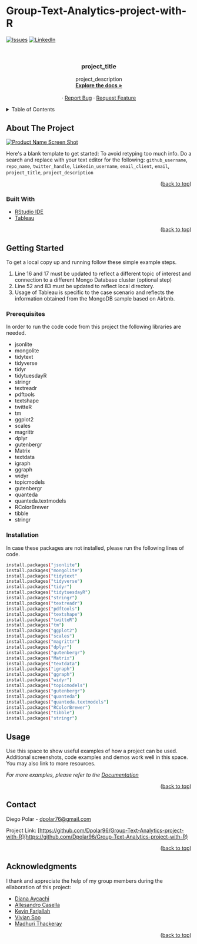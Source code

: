 # Group-Text-Analytics-project-with-R
<div id="top"></div>
<!--
*** Thanks for checking out the Best-README-Template. If you have a suggestion
*** that would make this better, please fork the repo and create a pull request
*** or simply open an issue with the tag "enhancement".
*** Don't forget to give the project a star!
*** Thanks again! Now go create something AMAZING! :D
-->



<!-- PROJECT SHIELDS -->
<!--
*** I'm using markdown "reference style" links for readability.
*** Reference links are enclosed in brackets [ ] instead of parentheses ( ).
*** See the bottom of this document for the declaration of the reference variables
*** for contributors-url, forks-url, etc. This is an optional, concise syntax you may use.
*** https://www.markdownguide.org/basic-syntax/#reference-style-links
-->
[![Issues][issues-shield]][issues-url]
[![LinkedIn][linkedin-shield]][linkedin-url]



<!-- PROJECT LOGO -->
<br />
<div align="center">
  <a href="https://github.com/Dpolar96/Group-Text-Analytics-project-with-R">
  </a>

<h3 align="center">project_title</h3>

  <p align="center">
    project_description
    <br />
    <a href="https://github.com/Dpolar96/Group-Text-Analytics-project-with-R"><strong>Explore the docs »</strong></a>
    <br />
    <br />
    ·
    <a href="https://github.com/Dpolar96/Group-Text-Analytics-project-with-R/issues">Report Bug</a>
    ·
    <a href="https://github.com/Dpolar96/Group-Text-Analytics-project-with-R/issues">Request Feature</a>
  </p>
</div>



<!-- TABLE OF CONTENTS -->
<details>
  <summary>Table of Contents</summary>
  <ol>
    <li>
      <a href="#about-the-project">About The Project</a>
      <ul>
        <li><a href="#built-with">Built With</a></li>
      </ul>
    </li>
    <li>
      <a href="#getting-started">Getting Started</a>
      <ul>
        <li><a href="#prerequisites">Prerequisites</a></li>
        <li><a href="#installation">Installation</a></li>
      </ul>
    </li>
    <li><a href="#usage">Usage</a></li>
    <li><a href="#roadmap">Roadmap</a></li>
    <li><a href="#contact">Contact</a></li>
    <li><a href="#acknowledgments">Acknowledgments</a></li>
  </ol>
</details>



<!-- ABOUT THE PROJECT -->
## About The Project

[![Product Name Screen Shot][product-screenshot]](https://example.com)

Here's a blank template to get started: To avoid retyping too much info. Do a search and replace with your text editor for the following: `github_username`, `repo_name`, `twitter_handle`, `linkedin_username`, `email_client`, `email`, `project_title`, `project_description`

<p align="right">(<a href="#top">back to top</a>)</p>



### Built With

* [RStudio IDE](https://www.rstudio.com/products/rstudio/download/)
* [Tableau](https://www.tableau.com/trial/download-tableau)

<p align="right">(<a href="#top">back to top</a>)</p>



<!-- GETTING STARTED -->
## Getting Started

To get a local copy up and running follow these simple example steps.
1. Line 16 and 17 must be updated to reflect a different topic of interest and connection to a different Mongo Database cluster (optional step)
2. Line 52 and 83 must be updated to reflect local directory.
3. Usage of Tableau is specific to the case scenario and reflects the information obtained from the MongoDB sample based on Airbnb.

### Prerequisites

In order to run the code code from this project the following libraries are needed.
* jsonlite
* mongolite
* tidytext
* tidyverse
* tidyr
* tidytuesdayR
* stringr
* textreadr
* pdftools
* textshape
* twitteR
* tm
* ggplot2
* scales
* magrittr
* dplyr
* gutenbergr
* Matrix
* textdata
* igraph
* ggraph
* widyr
* topicmodels
* gutenbergr
* quanteda
* quanteda.textmodels
* RColorBrewer
* tibble
* stringr

### Installation

In case these packages are not installed, please run the following lines of code.
  ```sh
  install.packages("jsonlite")
  install.packages("mongolite")
  install.packages("tidytext"
  install.packages("tidyverse")
  install.packages("tidyr")
  install.packages("tidytuesdayR")
  install.packages("stringr")
  install.packages("textreadr")
  install.packages("pdftools")
  install.packages("textshape")
  install.packages("twitteR")
  install.packages("tm")
  install.packages("ggplot2")
  install.packages("scales")
  install.packages("magrittr")
  install.packages("dplyr")
  install.packages("gutenbergr")
  install.packages("Matrix")
  install.packages("textdata")
  install.packages("igraph")
  install.packages("ggraph")
  install.packages("widyr")
  install.packages("topicmodels")
  install.packages("gutenbergr")
  install.packages("quanteda")
  install.packages("quanteda.textmodels")
  install.packages("RColorBrewer")
  install.packages("tibble")
  install.packages("stringr")
  ```

<!-- USAGE EXAMPLES -->
## Usage

Use this space to show useful examples of how a project can be used. Additional screenshots, code examples and demos work well in this space. You may also link to more resources.

_For more examples, please refer to the [Documentation](https://example.com)_

<p align="right">(<a href="#top">back to top</a>)</p>


<!-- CONTACT -->
## Contact

Diego Polar - dpolar76@gmail.com

Project Link: [https://github.com/Dpolar96/Group-Text-Analytics-project-with-R](https://github.com/Dpolar96/Group-Text-Analytics-project-with-R)

<p align="right">(<a href="#top">back to top</a>)</p>



<!-- ACKNOWLEDGMENTS -->
## Acknowledgments
I thank and appreciate the help of my group members during the ellaboration of this project:
* [Diana Aycachi](https://www.linkedin.com/in/diana-aycachi-78882480/)
* [Allesandro Casella](https://www.linkedin.com/in/alessandro-casella-97953b197/)
* [Kevin Farjallah](https://www.linkedin.com/in/kevin-farjallah/)
* [Vivian Soo](https://www.linkedin.com/in/vivian-soo-8446641b7/)
* [Madhuri Thackeray](https://www.linkedin.com/in/madhuri-thackeray-05168b14a/)

<p align="right">(<a href="#top">back to top</a>)</p>



<!-- MARKDOWN LINKS & IMAGES -->
<!-- https://www.markdownguide.org/basic-syntax/#reference-style-links -->
[issues-shield]: https://img.shields.io/github/issues/Dpolar96/Group-Text-Analytics-project-with-R.svg?style=for-the-badge
[issues-url]: https://github.com/Dpolar96/Group-Text-Analytics-project-with-R/issues
[linkedin-shield]: https://img.shields.io/badge/-LinkedIn-black.svg?style=for-the-badge&logo=linkedin&colorB=555
[linkedin-url]: https://linkedin.com/in/diego-polar-velasquez-3bbbb9154/
[product-screenshot]: images/screenshot.png
